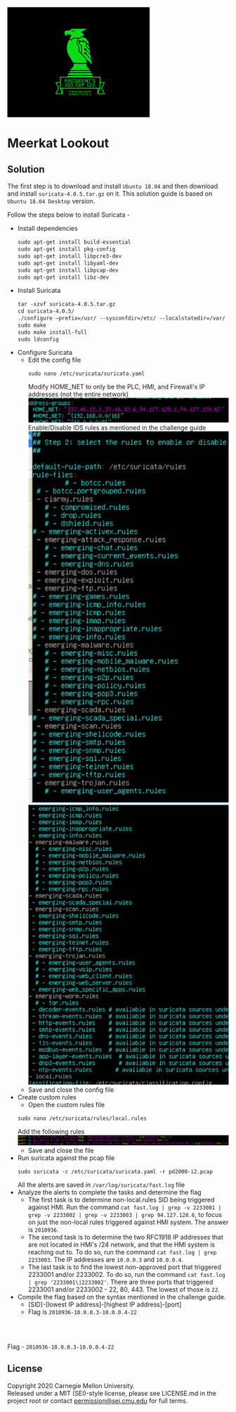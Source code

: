 <img src="../../../pc1-logo.png" height="250px">

# Meerkat Lookout 

## Solution

The first step is to download and install `Ubuntu 18.04` and then download and install `suricata-4.0.5.tar.gz` on it. This solution guide is based on `Ubuntu 18.04 Desktop` version.

Follow the steps below to install Suricata -
* Install dependencies
    ```
    sudo apt-get install build-essential
    sudo apt-get install pkg-config
    sudo apt-get install libpcre3-dev
    sudo apt-get install libyaml-dev
    sudo apt-get install libpcap-dev
    sudo apt-get install libz-dev
    ```
* Install Suricata
    ```
    tar -xzvf suricata-4.0.5.tar.gz 
    cd suricata-4.0.5/ 
    ./configure –prefix=/usr/ --sysconfdir=/etc/ --localstatedir=/var/
    sudo make
    sudo make install-full
    sudo ldconfig
    ```
* Configure Suricata
    * Edit the config file
        ```
        sudo nano /etc/suricata/suricata.yaml 
        ```
        Modify HOME_NET to only be the PLC, HMI, and Firewall's IP addresses (not the entire network) <br>
        <img src="screenshots/Picture1.png"> <br>
        Enable/Disable IDS rules as mentioned in the challenge guide <br>
        <img src="screenshots/Picture2.png"><br>
        <img src="screenshots/Picture3.png"> <br>
    * Save and close the config file
* Create custom rules
    * Open the custom rules file 
    ```
    sudo nano /etc/suricata/rules/local.rules 
    ```
    Add the following rules
    <img src="screenshots/Picture4.png"> <br>
    * Save and close the file
* Run suricata against the pcap file
    ```
    sudo suricata -c /etc/suricata/suricata.yaml -r pd2000-i2.pcap 
    ```
    All the alerts are saved in `/var/log/suricata/fast.log` file
* Analyze the alerts to complete the tasks and determine the flag
    * The first task is to determine non-local.rules SID being triggered against HMI. Run the command `cat fast.log | grep -v 2233001 | grep -v 2233002 | grep -v 2233003 | grep 94.127.128.6`, to focus on just the non-local rules triggered against HMI system. The answer is `2010936`.
    * The second task is to determine the two RFC1918 IP addresses that are not located in HMI's /24 network, and that the HMI system is reaching out to. To do so, run the command `cat fast.log | grep 2233003`. The IP addresses are `10.0.0.3` and `10.0.0.4`.
    * The last task is to find the lowest non-approved port that triggered 2233001 and/or 2233002. To do so, run the command `cat fast.log | grep '2233001\|2233002'`. There are three ports that triggered 2233001 and/or 2233002 - 22, 80, 443. The lowest of those is `22`.
* Compile the flag based on the syntax mentioned in the challenge guide.
    *   [SID]-[lowest IP address]-[highest IP address]-[port]
    *   Flag is `2010936-10.0.0.3-10.0.0.4-22`


<br><br>

Flag - `2010936-10.0.0.3-10.0.0.4-22`

## License
Copyright 2020 Carnegie Mellon University.  
Released under a MIT (SEI)-style license, please see LICENSE.md in the project root or contact permission@sei.cmu.edu for full terms.
